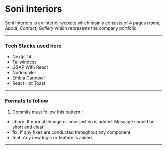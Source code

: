 # Soni Interiors

Soni Interiors is an interior website which mainly consists of 4 pages _Home, About, Contact, Gallery_ which represents the company portfolio. 

---

### Tech Stacks used here
* Nextjs 14
* Tailwindcss 
* GSAP With React
* Nodemailer 
* Embla Carousel 
* React Hot Toast

---

### Formats to follow
1. Commits must follow this pattern : 
* chore: If normal change or new section is added. Message should be short and clear
* fix: If any fixes are conducted throughout any component.
* feat: Any new logic or feature is added.
---

